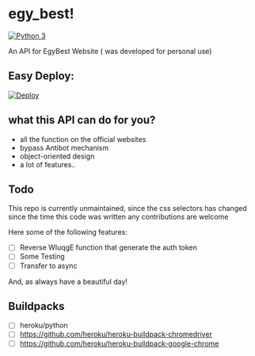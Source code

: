   
# egy_best!
[![Python 3](https://img.shields.io/badge/Python-3-blue.svg)](http://www.python.org/download/)

An API for EgyBest Website ( was developed for personal use)

## Easy Deploy:
[![Deploy](https://www.herokucdn.com/deploy/button.svg)](https://heroku.com/deploy)

what this API can do for you?
----
* all the function on the official websites
* bypass Antibot mechanism
* object-oriented design 
* a lot of features..

## Todo
This repo is currently unmaintained, since the css selectors has changed since the time this code was written any contributions are welcome

Here some of the following features:
 
- [ ] Reverse WIuqgE function that generate the auth token
- [ ] Some Testing
- [ ] Transfer to async 

And, as always have a beautiful day!


## Buildpacks

- [ ] heroku/python
- [ ] https://github.com/heroku/heroku-buildpack-chromedriver
- [ ] https://github.com/heroku/heroku-buildpack-google-chrome
